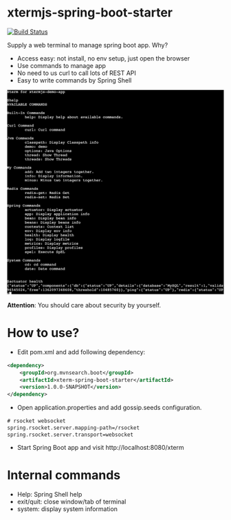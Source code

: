 xtermjs-spring-boot-starter
===========================
[![Build Status](https://api.travis-ci.com/linux-china/xtermjs-spring-boot-starter.svg?branch=master)](https://travis-ci.com/linux-china/xtermjs-spring-boot-starter)


Supply a web terminal to manage spring boot app. Why?

* Access easy: not install, no env setup, just open the browser
* Use commands to manage app
* No need to us curl to call lots of REST API
* Easy to write commands by Spring Shell

![Xterm Console](console.png)

**Attention**: You should care about security by yourself.

# How to use?

* Edit pom.xml and add following dependency:

```xml
<dependency>
    <groupId>org.mvnsearch.boot</groupId>
    <artifactId>xterm-spring-boot-starter</artifactId>
    <version>1.0.0-SNAPSHOT</version>
</dependency>    
```

* Open application.properties and add gossip.seeds configuration.

```properties
# rsocket websocket
spring.rsocket.server.mapping-path=/rsocket
spring.rsocket.server.transport=websocket
```

* Start Spring Boot app and visit http://localhost:8080/xterm


# Internal commands

* Help: Spring Shell help
* exit/quit: close window/tab of terminal
* system: display system information
